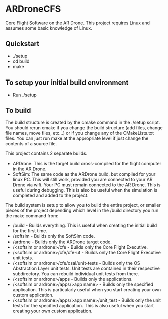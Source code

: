 # ARDroneCFS
Core Flight Software on the AR Drone.  This project requires Linux and assumes some basic knowledge of Linux.  

## Quickstart
- ./setup
- cd build
- make

## To setup your initial build environment
- Run ./setup

## To build 
The build structure is created by the cmake command in the ./setup script.  You should rerun cmake if you change the build structure (add files, change file names, move files, etc...) or if you change any of the CMakeLists.txt files.  You can just run make at the appropriate level if just change the contents of a source file.

This project contains 2 separate builds.
-  ARDrone:  This is the target build cross-compiled for the flight computer in the AR Drone.
-  SoftSim:  The same code as the ARDrone build, but compiled for your linux PC.  This will still work, provided you are connected to your AR Drone via wifi.  Your PC must remain connected to the AR Drone.  This is useful during debugging.  This is also be useful when the simulation is completed and added to the project.  

The build system is setup to allow you to build the entire project, or smaller pieces of the project depending which level in the /build directory you run the make command from:
- /build - Builds everything.  This is useful when creating the initial build for the first time.
- /softsim - Builds only the SoftSim code.
- /ardrone - Builds only the ARDrone target code.
- /&lt;softsim or ardrone&gt;/cfe - Builds only the Core Flight Executive.
- /&lt;softsim or ardrone&gt;/cfe/cfe-ut - Builds only the Core Flight Executive unit tests.
- /&lt;softsim or ardrone&gt;/cfe/osal/unit-tests - Builds only the OS Abstraction Layer unit tests.  Unit tests are contained in their respective subdirectory.  You can rebuild individual unit tests from there.
- /&lt;softsim or ardrone&gt;/apps - Builds only the applications.
- /&lt;softsim or ardrone&gt;/apps/&gt;app name> - Builds only the specified application.  This is particularly useful when you start creating your own custom application.
- /&lt;softsim or ardrone&gt;/apps/&gt;app name>/unit_test - Builds only the unit tests for the specified application.  This is also useful when you start creating your own custom application.

